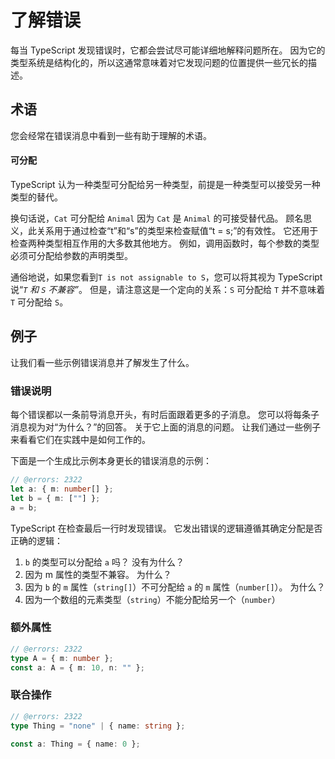 
# 了解错误

每当 TypeScript 发现错误时，它都会尝试尽可能详细地解释问题所在。
因为它的类型系统是结构化的，所以这通常意味着对它发现问题的位置提供一些冗长的描述。
## 术语

您会经常在错误消息中看到一些有助于理解的术语。
####  可分配

TypeScript 认为一种类型可分配给另一种类型，前提是一种类型可以接受另一种类型的替代。

换句话说，`Cat` 可分配给 `Animal` 因为 `Cat` 是 `Animal` 的可接受替代品。
顾名思义，此关系用于通过检查“t”和“s”的类型来检查赋值“t = s;”的有效性。
它还用于检查两种类型相互作用的大多数其他地方。
例如，调用函数时，每个参数的类型必须可分配给参数的声明类型。

通俗地说，如果您看到`T is not assignable to S`，您可以将其视为 TypeScript 说“_`T` 和 `S` 不兼容”_。
但是，请注意这是一个定向的关系：`S` 可分配给 `T` 并不意味着 `T` 可分配给 `S`。
## 例子

让我们看一些示例错误消息并了解发生了什么。
### 错误说明

每个错误都以一条前导消息开头，有时后面跟着更多的子消息。
您可以将每条子消息视为对“为什么？”的回答。 关于它上面的消息的问题。
让我们通过一些例子来看看它们在实践中是如何工作的。

下面是一个生成比示例本身更长的错误消息的示例：
```ts 
// @errors: 2322
let a: { m: number[] };
let b = { m: [""] };
a = b;
```

TypeScript 在检查最后一行时发现错误。
它发出错误的逻辑遵循其确定分配是否正确的逻辑：

1. `b` 的类型可以分配给 `a` 吗？ 没有为什么？
2. 因为 m 属性的类型不兼容。 为什么？
3. 因为 `b` 的 `m` 属性（`string[]`）不可分配给 `a` 的 `m` 属性（`number[]`）。 为什么？
4. 因为一个数组的元素类型（`string`）不能分配给另一个（`number`）
### 额外属性

```ts 
// @errors: 2322
type A = { m: number };
const a: A = { m: 10, n: "" };
```

### 联合操作

```ts 
// @errors: 2322
type Thing = "none" | { name: string };

const a: Thing = { name: 0 };
```
